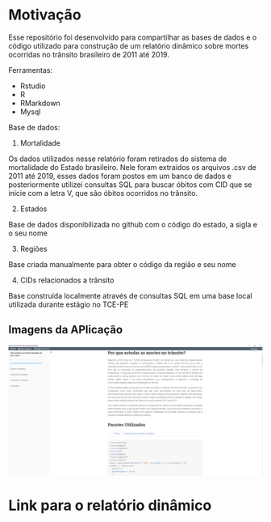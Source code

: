 # Motivação

Esse repositório foi desenvolvido para compartilhar as bases de dados e o código utilizado para construção de um relatório dinâmico sobre mortes ocorridas no trânsito brasileiro de 2011 até 2019. 

Ferramentas: 
  - Rstudio
  - R
  - RMarkdown
  - Mysql
  
Base de dados:

1. Mortalidade

Os dados utilizados nesse relatório foram retirados do sistema de mortalidade do Estado brasileiro. Nele foram extraidos os arquivos .csv de 2011 até 2019, esses dados foram postos em um banco de dados e posteriormente utilizei consultas SQL para buscar óbitos com CID que se inicie com a letra V, que são óbitos ocorridos no trânsito. 

2. Estados

Base de dados disponibilizada no github com o código do estado, a sigla e o seu nome

3. Regiões

Base criada manualmente para obter o código da região e seu nome

4. CIDs relacionados a trânsito

Base construída localmente através de consultas SQL em uma base local utilizada durante estágio no TCE-PE

## Imagens da APlicação 

![Tela inicial do Sistema](telainicial.png)






# Link para o relatório dinâmico

